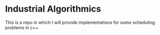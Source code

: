 # Industrial Algorithmics

This is a repo in which I will provide implementations for some scheduling problems in c++